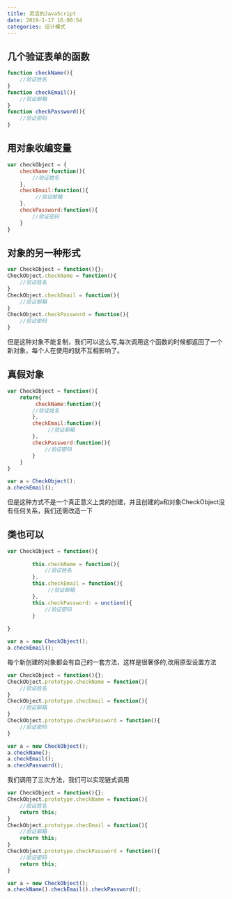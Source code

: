 ```yaml
---
title: 灵活的JavaScript
date: 2019-1-17 16:00:54
categories: 设计模式
---
```


## 几个验证表单的函数

```js
function checkName(){
    //验证姓名
}
function checkEmail(){
    //验证邮箱
}
function checkPassword(){
    //验证密码
}
```

<!--more-->

## 用对象收编变量

```js
var checkObject = {
    checkName:function(){
        //验证姓名
    },
    checkEmail:function(){
         //验证邮箱
    },
    checkPassword:function(){
        //验证密码
    }
}
```

## 对象的另一种形式

```js
var CheckObject = function(){};
CheckObject.checkName = function(){
    //验证姓名
}
CheckObject.checkEmail = function(){
    //验证邮箱
}
CheckObject.checkPassword = function(){
    //验证密码
}
```

但是这种对象不能复制，我们可以这么写,每次调用这个函数的时候都返回了一个新对象，每个人在使用的就不互相影响了。

## 真假对象

```js
var CheckObject = function(){
    return{
      	 checkName:function(){
        //验证姓名
        },
        checkEmail:function(){
             //验证邮箱
        },
        checkPassword:function(){
            //验证密码
        }  
    }
}

var a = CheckObject();
a.checkEmail();
```

但是这种方式不是一个真正意义上类的创建，并且创建的a和对象CheckObject没有任何关系，我们还需改造一下

## 类也可以

```js
var CheckObject = function(){
    
    	this.checkName = function(){
        	//验证姓名
        },
        this.checkEmail = function(){
             //验证邮箱
        },
        this.checkPassword: = unction(){
            //验证密码
        }
	
}

var a = new CheckObject();
a.checkEmail();
```

每个新创建的对象都会有自己的一套方法，这样是很奢侈的,改用原型设置方法

```js
var CheckObject = function(){};
CheckObject.prototype.checkName = function(){
    //验证姓名
}
CheckObject.prototype.checEmail = function(){
    //验证邮箱
}
CheckObject.prototype.checkPassword = function(){
    //验证密码
}

var a = new CheckObject();
a.checkName();
a.checkEmail();
a.checkPassword();
```

我们调用了三次方法，我们可以实现链式调用

```js
var CheckObject = function(){};
CheckObject.prototype.checkName = function(){
    //验证姓名
    return this;
}
CheckObject.prototype.checEmail = function(){
    //验证邮箱
    return this;
}
CheckObject.prototype.checkPassword = function(){
    //验证密码
    return this;
}

var a = new CheckObject();
a.checkName().checkEmail().checkPassword();
```

